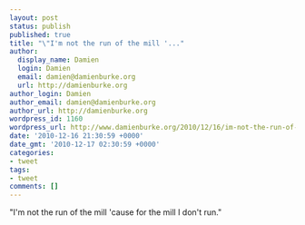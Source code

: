 ```yaml
---
layout: post
status: publish
published: true
title: "\"I'm not the run of the mill '..."
author:
  display_name: Damien
  login: Damien
  email: damien@damienburke.org
  url: http://damienburke.org
author_login: Damien
author_email: damien@damienburke.org
author_url: http://damienburke.org
wordpress_id: 1160
wordpress_url: http://www.damienburke.org/2010/12/16/im-not-the-run-of-the-mill/
date: '2010-12-16 21:30:59 +0000'
date_gmt: '2010-12-17 02:30:59 +0000'
categories:
- tweet
tags:
- tweet
comments: []
---
```

<p>"I'm not the run of the mill 'cause for the mill I don't run."</p>
